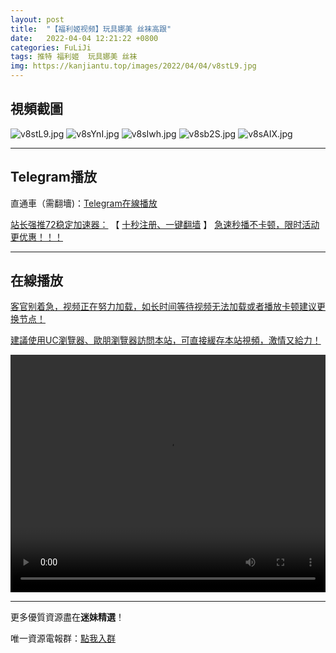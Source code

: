 ```yaml
---
layout: post
title:  "【福利姬视频】玩具娜美 丝袜高跟"
date:   2022-04-04 12:21:22 +0800
categories: FuLiJi
tags: 推特 福利姬  玩具娜美 丝袜
img: https://kanjiantu.top/images/2022/04/04/v8stL9.jpg
---
```



## 視頻截圖

![v8stL9.jpg](https://kanjiantu.top/images/2022/04/04/v8stL9.jpg)
![v8sYnI.jpg](https://kanjiantu.top/images/2022/04/04/v8sYnI.jpg)
![v8sIwh.jpg](https://kanjiantu.top/images/2022/04/04/v8sIwh.jpg)
![v8sb2S.jpg](https://kanjiantu.top/images/2022/04/04/v8sb2S.jpg)
![v8sAIX.jpg](https://kanjiantu.top/images/2022/04/04/v8sAIX.jpg)

* * *
## Telegram播放

直通車（需翻墻)：[Telegram在線播放](https://t.me/mimeijingxuan/450)

<u>站长强推72稳定加速器：</u> 【 [十秒注册、一键翻墙](https://72vpn.xyz/#/register?code=mimei) 】
<u>  急速秒播不卡顿，限时活动更优惠！！！</u>
* * *
## 在線播放
<u>客官别着急，视频正在努力加载，如长时间等待视频无法加载或者播放卡顿建议更换节点！</u>

<u>建議使用UC瀏覽器、歐朋瀏覽器訪問本站，可直接緩存本站視頻，激情又給力！</u>
<center><video src="https://cdn.publer.io/uploads/videos/624a6e85db27970eb8dc5286/5145feb225727cb5e34c1dc86a7db684.mp4" width="100%" height="380px" controls="controls"></video></center>


* * *
更多優質資源盡在**迷妹精選**！

唯一資源電報群：[點我入群](https://t.me/mimeijingxuan)


